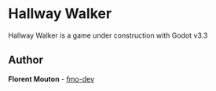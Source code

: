 # Hallway Walker

Hallway Walker is a game under construction with Godot v3.3

## Author

**Florent Mouton** - [fmo-dev](https://github.com/fmo-dev)

